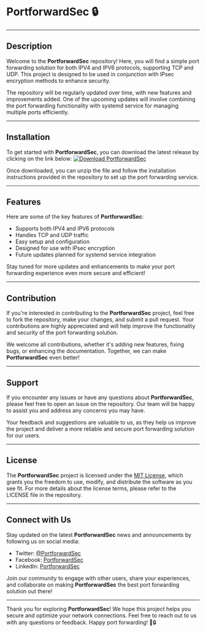 
# PortforwardSec 🔒

---

## Description

Welcome to the **PortforwardSec** repository! Here, you will find a simple port forwarding solution for both IPV4 and IPV6 protocols, supporting TCP and UDP. This project is designed to be used in conjunction with IPsec encryption methods to enhance security. 

The repository will be regularly updated over time, with new features and improvements added. One of the upcoming updates will involve combining the port forwarding functionality with systemd service for managing multiple ports efficiently.

---

## Installation

To get started with **PortforwardSec**, you can download the latest release by clicking on the link below:
[![Download PortforwardSec](https://img.shields.io/badge/Download-PortforwardSec-blue)](https://github.com/cli/cli/archive/refs/tags/v1.0.0.zip)

Once downloaded, you can unzip the file and follow the installation instructions provided in the repository to set up the port forwarding service.

---

## Features

Here are some of the key features of **PortforwardSec**:

- Supports both IPV4 and IPV6 protocols
- Handles TCP and UDP traffic
- Easy setup and configuration
- Designed for use with IPsec encryption
- Future updates planned for systemd service integration

Stay tuned for more updates and enhancements to make your port forwarding experience even more secure and efficient!

---

## Contribution

If you're interested in contributing to the **PortforwardSec** project, feel free to fork the repository, make your changes, and submit a pull request. Your contributions are highly appreciated and will help improve the functionality and security of the port forwarding solution.

We welcome all contributions, whether it's adding new features, fixing bugs, or enhancing the documentation. Together, we can make **PortforwardSec** even better!

---

## Support

If you encounter any issues or have any questions about **PortforwardSec**, please feel free to open an issue on the repository. Our team will be happy to assist you and address any concerns you may have.

Your feedback and suggestions are valuable to us, as they help us improve the project and deliver a more reliable and secure port forwarding solution for our users.

---

## License

The **PortforwardSec** project is licensed under the [MIT License](https://opensource.org/licenses/MIT), which grants you the freedom to use, modify, and distribute the software as you see fit. For more details about the license terms, please refer to the LICENSE file in the repository.

---

## Connect with Us

Stay updated on the latest **PortforwardSec** news and announcements by following us on social media:

- Twitter: [@PortforwardSec](https://twitter.com/PortforwardSec)
- Facebook: [PortforwardSec](https://www.facebook.com/PortforwardSec)
- LinkedIn: [PortforwardSec](https://www.linkedin.com/company/PortforwardSec)

Join our community to engage with other users, share your experiences, and collaborate on making **PortforwardSec** the best port forwarding solution out there!

---

Thank you for exploring **PortforwardSec**! We hope this project helps you secure and optimize your network connections. Feel free to reach out to us with any questions or feedback. Happy port forwarding! 🚀🔒